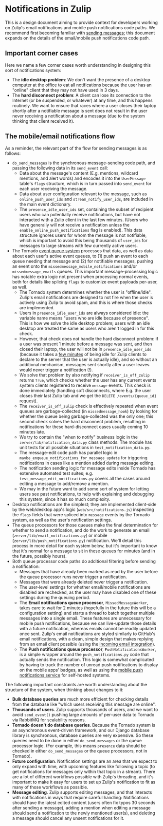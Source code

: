 # Notifications in Zulip

This is a design document aiming to provide context for developers
working on Zulip's email notifications and mobile push notifications
code paths. We recommend first becoming familiar with [sending
messages](sending-messages.md); this document expands on
the details of the email/mobile push notifications code path.

## Important corner cases

Here we name a few corner cases worth understanding in designing this
sort of notifications system:

- The **idle desktop problem**: We don't want the presence of a
  desktop computer at the office to eat all notifications because the
  user has an "online" client that they may not have used in 3 days.
- The **hard disconnect problem**: A client can lose its connection to
  the Internet (or be suspended, or whatever) at any time, and this
  happens routinely. We want to ensure that races where a user closes
  their laptop shortly after a notifiable message is sent does not
  result in the user never receiving a notification about a message
  (due to the system thinking that client received it).

## The mobile/email notifications flow

As a reminder, the relevant part of the flow for sending messages is
as follows:

- `do_send_messages` is the synchronous message-sending code path,
  and passing the following data in its `send_event` call:
  - Data about the message's content (E.g. mentions, wildcard
    mentions, and alert words) and encodes it into the `UserMessage`
    table's `flags` structure, which is in turn passed into
    `send_event` for each user receiving the message.
  - Data about user configuration relevant to the message, such as
    `online_push_user_ids` and `stream_notify_user_ids`, are included
    in the main event dictionary.
  - The `presence_idle_user_ids` set, containing the subset of
    recipient users who can potentially receive notifications, but have not
    interacted with a Zulip client in the last few minutes. (Users who
    have generally will not receive a notification unless the
    `enable_online_push_notifications` flag is enabled). This data
    structure ignores users for whom the message is not notifiable,
    which is important to avoid this being thousands of `user_ids` for
    messages to large streams with few currently active users.
- The Tornado [event queue system](events-system.md)
  processes that data, as well as data about each user's active event
  queues, to (1) push an event to each queue needing that message and
  (2) for notifiable messages, pushing an event onto the
  `missedmessage_mobile_notifications` and/or `missedmessage_emails`
  queues. This important message-processing logic has notable extra
  logic not present when processing normal events, both for details
  like splicing `flags` to customize event payloads per-user, as well.
  - The Tornado system determines whether the user is "offline/idle".
    Zulip's email notifications are designed to not fire when the user
    is actively using Zulip to avoid spam, and this is where those
    checks are implemented.
  - Users in `presence_idle_user_ids` are always considered idle:
    the variable name means "users who are idle because of
    presence". This is how we solve the idle desktop problem; users
    with an idle desktop are treated the same as users who aren't
    logged in for this check.
  - However, that check does not handle the hard disconnect problem:
    if a user was present 1 minute before a message was sent, and then
    closed their laptop, the user will not be in
    `presence_idle_user_ids` (because it takes a
    [few minutes](presence.md) of being idle for Zulip
    clients to declare to the server that the user is actually idle),
    and so without an additional mechanism, messages sent shortly after
    a user leaves would never trigger a notification (!).
  - We solve that problem by also notifying if
    `receiver_is_off_zulip` returns `True`, which checks whether the user has any
    current events system clients registered to receive `message`
    events. This check is done immediately (handling soft disconnects,
    where E.g. the user closes their last Zulip tab and we get the
    `DELETE /events/{queue_id}` request).
  - The `receiver_is_off_zulip` check is effectively repeated when
    event queues are garbage-collected (in `missedmessage_hook`) by
    looking for whether the queue being garbage-collected was the only
    one; this second check solves the hard disconnect problem, resulting in
    notifications for these hard-disconnect cases usually coming 10
    minutes late.
  - We try to contain the "when to notify" business logic in the
    `zerver/lib/notification_data.py` class methods. The module has
    unit tests for all possible situations in
    `test_notification_data.py`.
  - The message-edit code path has parallel logic in
    `maybe_enqueue_notifications_for_message_update` for triggering
    notifications in cases like a mention added during message
    editing.
  - The notification sending logic for message edits
    inside Tornado has extensive automated test suites; e.g.
    `test_message_edit_notifications.py` covers all the cases around
    editing a message to add/remove a mention.
  - We may in the future want to add some sort of system for letting
    users see past notifications, to help with explaining and
    debugging this system, since it has so much complexity.
- Desktop notifications are the simplest; they are implemented
  client-side by the web/desktop app's logic
  (`web/src/notifications.js`) inspecting the `flags` fields that
  were spliced into `message` events by the Tornado system, as well as
  the user's notification settings.
- The queue processors for those queues make the final determination
  for whether to send a notification, and do the work to generate an
  email (`zerver/lib/email_notifications.py`) or mobile
  (`zerver/lib/push_notifications.py`) notification. We'll detail
  this process in more detail for each system below, but it's
  important to know that it's normal for a message to sit in these
  queues for minutes (and in the future, possibly hours).
- Both queue processor code paths do additional filtering before
  sending a notification:
  - Messages that have already been marked as read by the user before
    the queue processor runs never trigger a notification.
  - Messages that were already deleted never trigger a notification.
  - The user-level settings for whether email/mobile notifications are
    disabled are rechecked, as the user may have disabled one of these
    settings during the queuing period.
  - The **Email notifications queue processor**, `MissedMessageWorker`,
    takes care to wait for 2 minutes (hopefully in the future this will be a
    configuration setting) and starts a thread to batch together multiple
    messages into a single email. These features are unnecessary
    for mobile push notifications, because we can live-update those
    details with a future notification, whereas emails cannot be readily
    updated once sent. Zulip's email notifications are styled similarly
    to GitHub's email notifications, with a clean, simple design that
    makes replying from an email client possible (using the [incoming
    email integration](../production/email-gateway.md)).
  - The **Push notifications queue processor**,
    `PushNotificationsWorker`, is a simple wrapper around the
    `push_notifications.py` code that actually sends the
    notification. This logic is somewhat complicated by having to track
    the number of unread push notifications to display on the mobile
    apps' badges, as well as using the [mobile push notifications
    service](../production/mobile-push-notifications.md) for self-hosted
    systems.

The following important constraints are worth understanding about the
structure of the system, when thinking about changes to it:

- **Bulk database queries** are much more efficient for checking
  details from the database like "which users receiving this message
  are online".
- **Thousands of users**. Zulip supports thousands of users, and we
  want to avoid `send_event()` pushing large amounts of per-user data
  to Tornado via RabbitMQ for scalability reasons.
- **Tornado doesn't do database queries**. Because the Tornado system
  is an asynchronous event-driven framework, and our Django database
  library is synchronous, database queries are very expensive. So
  these queries need to be done in either `do_send_messages` or the
  queue processor logic. (For example, this means `presence` data
  should be checked in either `do_send_messages` or the queue
  processors, not in Tornado).
- **Future configuration**. Notification settings are an area that we
  expect to only expand with time, with upcoming features like
  following a topic (to get notifications for messages only within
  that topic in a stream). There are a lot of different workflows
  possible with Zulip's threading, and it's important to make it easy
  for users to set up Zulip's notification to fit as many of those
  workflows as possible.
- **Message editing**. Zulip supports editing messages, and that
  interacts with notifications in ways that require careful handling:
  Notifications should have
  the latest edited content (users often fix typos 30 seconds after
  sending a message), adding a mention when editing a message should
  send a notification to the newly mentioned user(s), and deleting a
  message should cancel any unsent notifications for it.
